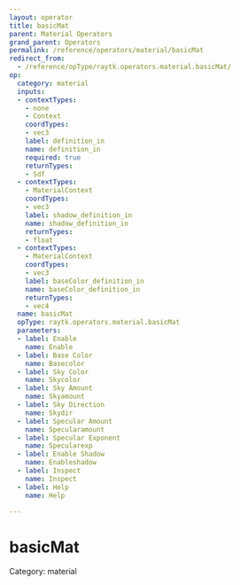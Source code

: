 ```yaml
---
layout: operator
title: basicMat
parent: Material Operators
grand_parent: Operators
permalink: /reference/operators/material/basicMat
redirect_from:
  - /reference/opType/raytk.operators.material.basicMat/
op:
  category: material
  inputs:
  - contextTypes:
    - none
    - Context
    coordTypes:
    - vec3
    label: definition_in
    name: definition_in
    required: true
    returnTypes:
    - Sdf
  - contextTypes:
    - MaterialContext
    coordTypes:
    - vec3
    label: shadow_definition_in
    name: shadow_definition_in
    returnTypes:
    - float
  - contextTypes:
    - MaterialContext
    coordTypes:
    - vec3
    label: baseColor_definition_in
    name: baseColor_definition_in
    returnTypes:
    - vec4
  name: basicMat
  opType: raytk.operators.material.basicMat
  parameters:
  - label: Enable
    name: Enable
  - label: Base Color
    name: Basecolor
  - label: Sky Color
    name: Skycolor
  - label: Sky Amount
    name: Skyamount
  - label: Sky Direction
    name: Skydir
  - label: Specular Amount
    name: Specularamount
  - label: Specular Exponent
    name: Specularexp
  - label: Enable Shadow
    name: Enableshadow
  - label: Inspect
    name: Inspect
  - label: Help
    name: Help

---
```


# basicMat

Category: material

